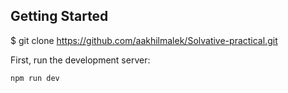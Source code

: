 ## Getting Started

$ git clone https://github.com/aakhilmalek/Solvative-practical.git

First, run the development server:

```bash
npm run dev

```
